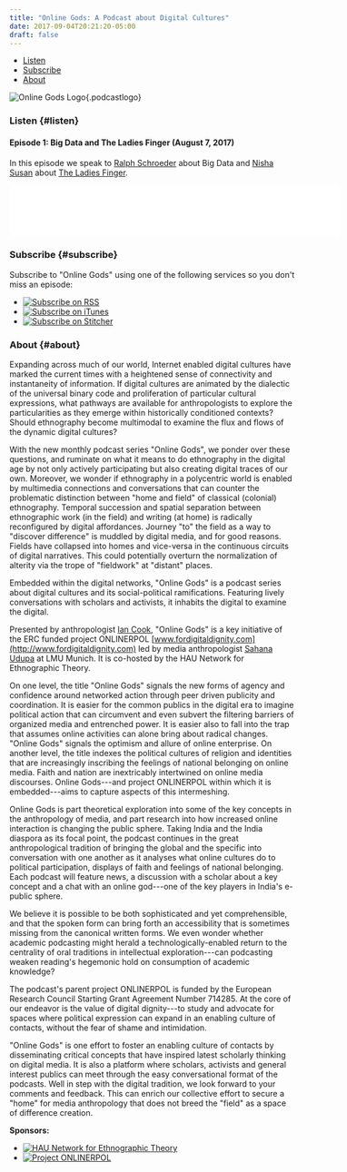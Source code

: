 ```yaml
---
title: "Online Gods: A Podcast about Digital Cultures"
date: 2017-09-04T20:21:20-05:00
draft: false
---
```


<div class="podcastnav">

- [Listen](#listen)
- [Subscribe](#subscribe)
- [About](#about)

</div>

![](images/onlinegods/online_gods_logo.png "Online Gods Logo"){.podcastlogo}

### Listen {#listen}

#### Episode 1: Big Data and The Ladies Finger (August 7, 2017)

In this episode we speak to [Ralph
Schroeder](https://www.oii.ox.ac.uk/people/ralph-schroeder/) about Big Data and
[Nisha Susan](http://theladiesfinger.com/author/nisha-susan/) about [The Ladies
Finger](http://theladiesfinger.com/).

<iframe style="border: none" src="//html5-player.libsyn.com/embed/destination/id/522466/height/90/width/582/theme/custom/autoplay/no/autonext/no/thumbnail/yes/preload/no/no_addthis/no/direction/backward/no-cache/true/render-playlist/no/custom-color/ffac26/" height="90" width="582" scrolling="no"  allowfullscreen webkitallowfullscreen mozallowfullscreen oallowfullscreen msallowfullscreen></iframe>

### Subscribe {#subscribe}

Subscribe to "Online Gods" using one of the following services so you don't
miss an episode:

<div class="subscribeBtns">

- [![](images/onlinegods/subscribe-on-rss.png "Subscribe on RSS")](http://onlinegods.libsyn.com/rss)
- [![](images/onlinegods/subscribe-on-itunes.png "Subscribe on iTunes")](itms://itunes.apple.com/podcast/online-gods/id1268707636)
- [![](images/onlinegods/subscribe-on-stitcher.png "Subscribe on Stitcher")](http://www.stitcher.com/s?fid=147092&refid=stpr)

</div>

### About {#about}

Expanding across much of our world, Internet enabled digital cultures have
marked the current times with a heightened sense of connectivity and
instantaneity of information. If digital cultures are animated by the dialectic
of the universal binary code and proliferation of particular cultural
expressions, what pathways are available for anthropologists to explore the
particularities as they emerge within historically conditioned contexts? Should
ethnography become multimodal to examine the flux and flows of the dynamic
digital cultures?

With the new monthly podcast series "Online Gods", we ponder over these
questions, and ruminate on what it means to do ethnography in the digital age
by not only actively participating but also creating digital traces of our own.
Moreover, we wonder if ethnography in a polycentric world is enabled by
multimedia connections and conversations that can counter the problematic
distinction between "home and field" of classical (colonial) ethnography.
Temporal succession and spatial separation between ethnographic work (in the
field) and writing (at home) is radically reconfigured by digital affordances.
Journey "to" the field as a way to "discover difference" is muddled by digital
media, and for good reasons. Fields have collapsed into homes and vice-versa in
the continuous circuits of digital narratives. This could potentially overturn
the normalization of alterity via the trope of "fieldwork" at "distant" places.

Embedded within the digital networks, "Online Gods" is a podcast series about
digital cultures and its social-political ramifications. Featuring lively
conversations with scholars and activists, it inhabits the digital to examine
the digital.

Presented by anthropologist [Ian Cook](https://cmds.ceu.edu/ian-m-cook),
"Online Gods" is a key initiative of the ERC funded project ONLINERPOL
[www.fordigitaldignity.com](http://www.fordigitaldignity.com) led by media
anthropologist [Sahana
Udupa](http://www.en.ethnologie.uni-muenchen.de/staff/professors/udupa/index.html)
at LMU Munich. It is co-hosted by the HAU Network for Ethnographic Theory.

On one level, the title "Online Gods" signals the new forms of agency and
confidence around networked action through peer driven publicity and
coordination. It is easier for the common publics in the digital era to imagine
political action that can circumvent and even subvert the filtering barriers of
organized media and entrenched power. It is easier also to fall into the trap
that assumes online activities can alone bring about radical changes. "Online
Gods" signals the optimism and allure of online enterprise. On another level,
the title indexes the political cultures of religion and identities that are
increasingly inscribing the feelings of national belonging on online media.
Faith and nation are inextricably intertwined on online media discourses.
Online Gods---and project ONLINERPOL within which it is embedded---aims to
capture aspects of this intermeshing.

Online Gods is part theoretical exploration into some of the key concepts in
the anthropology of media, and part research into how increased online
interaction is changing the public sphere. Taking India and the India diaspora
as its focal point, the podcast continues in the great anthropological
tradition of bringing the global and the specific into conversation with one
another as it analyses what online cultures do to political participation,
displays of faith and feelings of national belonging. Each podcast will feature
news, a discussion with a scholar about a key concept and a chat with an online
god---one of the key players in India's e-public sphere.

We believe it is possible to be both sophisticated and yet comprehensible, and
that the spoken form can bring forth an accessibility that is sometimes missing
from the canonical written forms. We even wonder whether academic podcasting
might herald a technologically-enabled return to the centrality of oral
traditions in intellectual exploration---can podcasting weaken reading's
hegemonic hold on consumption of academic knowledge?

The podcast's parent project ONLINERPOL is funded by the European Research
Council Starting Grant Agreement Number 714285. At the core of our endeavor is
the value of digital dignity---to study and advocate for spaces where political
expression can expand in an enabling culture of contacts, without the fear of
shame and intimidation.

"Online Gods" is one effort to foster an enabling culture of contacts by
disseminating critical concepts that have inspired latest scholarly thinking on
digital media. It is also a platform where scholars, activists and general
interest publics can meet through the easy conversational format of the
podcasts. Well in step with the digital tradition, we look forward to your
comments and feedback. This can enrich our collective effort to secure a "home"
for media anthropology that does not breed the "field" as a space of difference
creation.

**Sponsors:**

<div class="podcastSponsors">

- [![HAU Network for Ethnographic Theory](images/onlinegods/hau-logo.png "HAU Network for Ethnographic Theory")](https://www.haujournal.org)
- [![Project ONLINERPOL](images/onlinegods/digital_dignity_logo.png "Project ONLINERPOL")](http://www.fordigitaldignity.com/)

</div>

